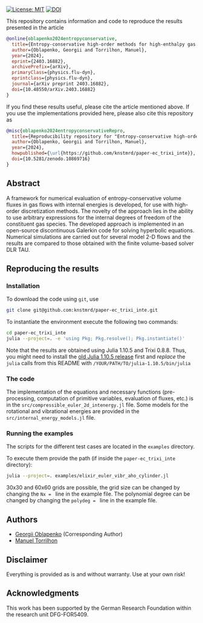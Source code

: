 
[![License: MIT](https://img.shields.io/badge/License-MIT-success.svg)](https://opensource.org/licenses/MIT)
[![DOI](https://zenodo.org/badge/DOI/10.5281/zenodo.10869717.svg)](https://doi.org/10.5281/zenodo.10869717)

This repository contains information and code to reproduce the results presented in the article
```bibtex
@online{oblapenko2024entropyconservative,
  title={Entropy-conservative high-order methods for high-enthalpy gas flows},
  author={Oblapenko, Georgii and Torrilhon, Manuel},
  year={2024},
  eprint={2403.16882},
  archivePrefix={arXiv},
  primaryClass={physics.flu-dyn},
  eprintclass={physics.flu-dyn},
  journal={arXiv preprint 2403.16882},
  doi={10.48550/arXiv.2403.16882}
}
```
If you find these results useful, please cite the article mentioned above. If you use the implementations provided here, please also cite this repository as
```bibtex
@misc{oblapenko2024entropyconservativeRepro,
  title={Reproducibility repository for "Entropy-conservative high-order methods for high-enthalpy gas flows"},
  author={Oblapenko, Georgii and Torrilhon, Manuel},
  year={2024},
  howpublished={\url{https://github.com/knstmrd/paper-ec_trixi_inte}},
  doi={10.5281/zenodo.10869716}
}
```

## Abstract

A framework for numerical evaluation of entropy-conservative volume fluxes in gas flows with internal energies is developed, for use with high-order discretization methods. The novelty of the approach lies in the ability to use arbitrary expressions for the internal degrees of freedom of the constituent gas species. The developed approach is implemented in an open-source discontinuous Galerkin code for solving hyperbolic equations. Numerical simulations are carried out for several model 2-D flows and the results are compared to those obtained with the finite volume-based solver DLR TAU.

## Reproducing the results

### Installation

To download the code using `git`, use 

```bash
git clone git@github.com:knstmrd/paper-ec_trixi_inte.git
``` 


To instantiate the environment execute the following two commands:
```bash
cd paper-ec_trixi_inte
julia --project=. -e 'using Pkg; Pkg.resolve(); Pkg.instantiate()'
```

Note that the results are obtained using Julia 1.10.5 and Trixi 0.8.8.
Thus, you might need to install the [old Julia 1.10.5 release](https://julialang.org/downloads/oldreleases/) first
and *replace* the `julia` calls from this README with
`/YOUR/PATH/TO/julia-1.10.5/bin/julia`


### The code

The implementation of the equations and necessary functions (pre-processing, computation of primitive variables,
evaluation of fluxes, etc.) is in the `src/compressible_euler_2d_intenergy.jl` file.
Some models for the rotational and vibrational energies are provided in the `src/internal_energy_models.jl` file.

### Running the examples

The scripts for the different test cases are located in the `examples` directory.

To execute them provide the path (if inside the `paper-ec_trixi_inte` directory):

```bash
julia --project=. examples/elixir_euler_vibr_aho_cylinder.jl
```

30x30 and 60x60 grids are possible, the grid size can be changed by changing the `Nx = ` line in the example file.
The polynomial degree can be changed by changing the `polydeg = ` line in the example file. 

## Authors

* [Georgii Oblapenko](https://acom.rwth-aachen.de/the-lab/team-people/name:georgii_oblapenko) (Corresponding Author)
* [Manuel Torrilhon](https://www.acom.rwth-aachen.de/the-lab/team-people/name:manuel_torrilhon)

## Disclaimer

Everything is provided as is and without warranty. Use at your own risk!

## Acknowledgments

This work has been supported by the German Research Foundation within the research unit DFG-FOR5409. 
